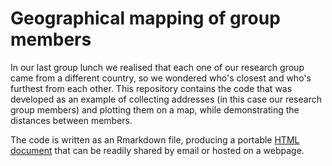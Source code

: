 # Geographical mapping of group members

In our last group lunch we realised that each one of our research group came from a different country, so we wondered who's closest and who's furthest from each other.  This repository contains the code that was developed as an example of collecting addresses (in this case our research group members) and plotting them on a map, while demonstrating the distances between members.

The code is written as an Rmarkdown file, producing a portable [HTML document](lab_members_geo.html) that can be readily shared by email or hosted on a webpage. 
